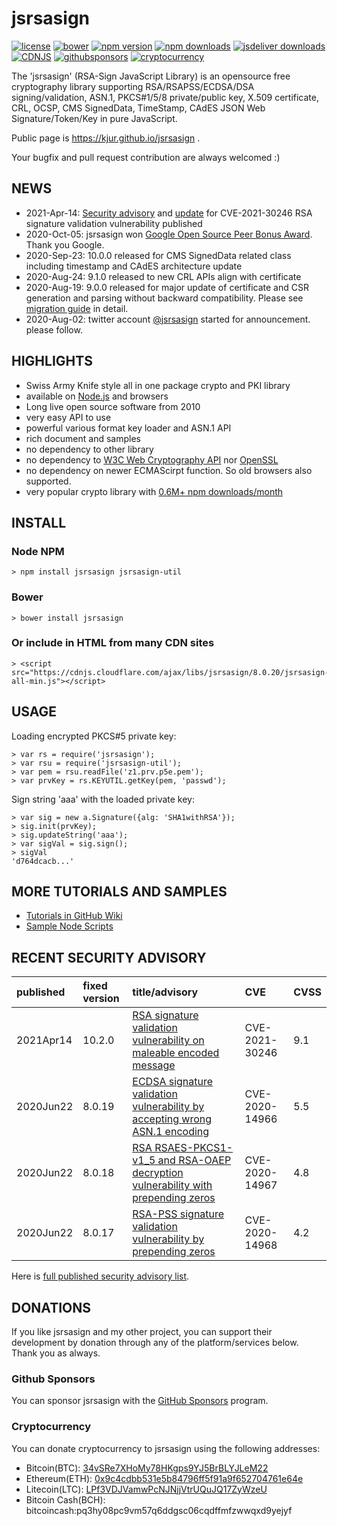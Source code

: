 jsrsasign
=========

[![license](https://img.shields.io/badge/license-MIT-green.svg?style=flat)](https://github.com/kjur/jsrsasign/blob/master/LICENSE.txt)
[![bower](https://img.shields.io/bower/v/jsrsasign.svg?maxAge=2592000)](https://libraries.io/bower/jsrsasign)
[![npm version](https://badge.fury.io/js/jsrsasign.svg)](https://badge.fury.io/js/jsrsasign)
[![npm downloads](https://img.shields.io/npm/dm/jsrsasign.svg)](https://www.npmjs.com/package/jsrsasign)
[![jsdeliver downloads](https://data.jsdelivr.com/v1/package/npm/jsrsasign/badge)](https://www.jsdelivr.com/package/npm/jsrsasign)
[![CDNJS](https://img.shields.io/cdnjs/v/jsrsasign.svg)](https://cdnjs.com/libraries/jsrsasign)
[![githubsponsors](https://img.shields.io/badge/github-donate-yellow.svg)](https://github.com/sponsors/kjur)
[![cryptocurrency](https://img.shields.io/badge/crypto-donate-yellow.svg)](https://github.com/kjur/jsrsasign#cryptocurrency)

The 'jsrsasign' (RSA-Sign JavaScript Library) is an opensource free cryptography library supporting RSA/RSAPSS/ECDSA/DSA signing/validation, ASN.1, PKCS#1/5/8 private/public key, X.509 certificate, CRL, OCSP, CMS SignedData, TimeStamp, CAdES JSON Web Signature/Token/Key in pure JavaScript.

Public page is https://kjur.github.io/jsrsasign .

Your bugfix and pull request contribution are always welcomed :)

NEWS
----
- 2021-Apr-14: [Security advisory](https://github.com/kjur/jsrsasign/security/advisories/GHSA-27fj-mc8w-j9wg) and [update](https://github.com/kjur/jsrsasign/releases/tag/10.2.0) for CVE-2021-30246 RSA signature validation vulnerability published
- 2020-Oct-05: jsrsasign won [Google Open Source Peer Bonus Award](https://opensource.googleblog.com/2020/10/announcing-latest-google-open-source.html). Thank you Google.
- 2020-Sep-23: 10.0.0 released for CMS SignedData related class including timestamp and CAdES architecture update
- 2020-Aug-24: 9.1.0 released to new CRL APIs align with certificate
- 2020-Aug-19: 9.0.0 released for major update of certificate and CSR generation and parsing without backward compatibility. Please see [migration guide](https://github.com/kjur/jsrsasign/wiki/NOTE-jsrsasign-8.0.x-to-9.0.0-Certificate-and-CSR-API-migration-guide) in detail.
- 2020-Aug-02: twitter account [@jsrsasign](https://twitter.com/jsrsasign) started for announcement. please follow.

HIGHLIGHTS
----------
- Swiss Army Knife style all in one package crypto and PKI library
- available on [Node.js](https://www.npmjs.com/package/jsrsasign) and browsers
- Long live open source software from 2010
- very easy API to use
- powerful various format key loader and ASN.1 API
- rich document and samples
- no dependency to other library
- no dependency to [W3C Web Cryptography API](https://www.w3.org/TR/WebCryptoAPI/) nor [OpenSSL](https://www.openssl.org/)
- no dependency on newer ECMAScirpt function. So old browsers also supported. 
- very popular crypto library with [0.6M+ npm downloads/month](https://npm-stat.com/charts.html?package=jsrsasign&from=2016-05-01&to=2021-09-28)

INSTALL
-------
### Node NPM
    > npm install jsrsasign jsrsasign-util
### Bower
    > bower install jsrsasign
### Or include in HTML from many CDN sites
    > <script src="https://cdnjs.cloudflare.com/ajax/libs/jsrsasign/8.0.20/jsrsasign-all-min.js"></script>

USAGE
-----

Loading encrypted PKCS#5 private key:

    > var rs = require('jsrsasign');
    > var rsu = require('jsrsasign-util');
    > var pem = rsu.readFile('z1.prv.p5e.pem');
    > var prvKey = rs.KEYUTIL.getKey(pem, 'passwd');

Sign string 'aaa' with the loaded private key:

    > var sig = new a.Signature({alg: 'SHA1withRSA'});
    > sig.init(prvKey);
    > sig.updateString('aaa');
    > var sigVal = sig.sign();
    > sigVal
    'd764dcacb...'

MORE TUTORIALS AND SAMPLES
--------------------------
- [Tutorials in GitHub Wiki](https://github.com/kjur/jsrsasign/wiki)
- [Sample Node Scripts](https://github.com/kjur/jsrsasign/tree/master/sample_node)

## RECENT SECURITY ADVISORY

|published|fixed version|title/advisory|CVE|CVSS|
|:---|:---|:---|:---|:---|
|2021Apr14|10.2.0|[RSA signature validation vulnerability on maleable encoded message](https://github.com/kjur/jsrsasign/security/advisories/GHSA-27fj-mc8w-j9wg)|CVE-2021-30246|9.1|
|2020Jun22|8.0.19|[ECDSA signature validation vulnerability by accepting wrong ASN.1 encoding](https://github.com/kjur/jsrsasign/security/advisories/GHSA-p8c3-7rj8-q963)|CVE-2020-14966|5.5|
|2020Jun22|8.0.18|[RSA RSAES-PKCS1-v1_5 and RSA-OAEP decryption vulnerability with prepending zeros](https://github.com/kjur/jsrsasign/security/advisories/GHSA-xxxq-chmp-67g4)|CVE-2020-14967|4.8|
|2020Jun22|8.0.17|[RSA-PSS signature validation vulnerability by prepending zeros](https://github.com/kjur/jsrsasign/security/advisories/GHSA-q3gh-5r98-j4h3)|CVE-2020-14968|4.2|

Here is [full published security advisory list](https://github.com/kjur/jsrsasign/security/advisories?state=published).

## DONATIONS

If you like jsrsasign and my other project, you can support their development by donation through any of the platform/services below. Thank you as always.

### Github Sponsors
You can sponsor jsrsasign with the [GitHub Sponsors](https://github.com/sponsors/kjur) program.

### Cryptocurrency
You can donate cryptocurrency to jsrsasign using the following addresses:
- Bitcoin(BTC): [34vSRe7XHoMy78HKgps9YJ5BrBLYJLeM22](https://en.cryptobadges.io/donate/34vSRe7XHoMy78HKgps9YJ5BrBLYJLeM22)
- Ethereum(ETH): [0x9c4cdbb531e5b84796ff5f91a9f652704761e64e](https://en.cryptobadges.io/donate/0x9c4cdbb531e5b84796ff5f91a9f652704761e64e)
- Litecoin(LTC): [LPf3VDJVamwPcNJNjjVtrUQuJQ17ZyWzeU](https://en.cryptobadges.io/donate/LPf3VDJVamwPcNJNjjVtrUQuJQ17ZyWzeU)
- Bitcoin Cash(BCH): bitcoincash:pq3hy08pc9vm57q6ddgsc06cqdffmfzwwqxd9yejyf
